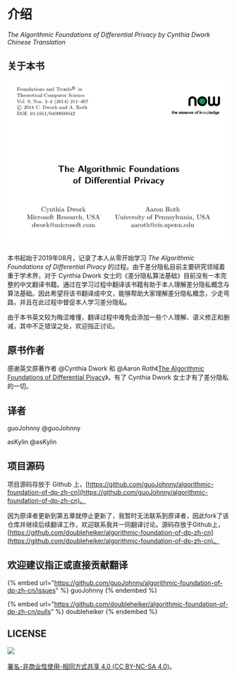 # 介绍

_The Algorithmic Foundations of Differential Privacy by Cynthia Dwork Chinese Translation_

## 关于本书

[![The Algorithmic Foundations of Differential Pivacy by Cynthia Dwork Chinese Translation](assets/images/cover.png)](Introduction.md)

本书起始于2019年08月，记录了本人从零开始学习 _The Algorithmic Foundations of Differential Pivacy_ 的过程。由于差分隐私目前主要研究领域着重于学术界，对于 Cynthia Dwork 女士的《差分隐私算法基础》目前没有一本完整的中文翻译书籍。通过在学习过程中翻译该书籍有助于本人理解差分隐私概念与算法基础。因此希望将该书翻译成中文，能够帮助大家理解差分隐私概念，少走弯路，并且在此过程中督促本人学习差分隐私。

由于本书英文较为晦涩难懂，翻译过程中难免会添加一些个人理解、语义修正和删减，其中不乏错误之处，欢迎指正讨论。

## 原书作者

感谢英文原著作者 @Cynthia Dwork 和 @Aaron Roth《[The Algorithmic Foundations of Differential Pivacy](https://www.cis.upenn.edu/\~aaroth/Papers/privacybook.pdf)》。有了 Cynthia Dwork 女士才有了差分隐私的一切。

## 译者

guoJohnny @guoJohnny

asKylin @asKylin

## 项目源码

项目源码存放于 Github 上，[https://github.com/guoJohnny/algorithmic-foundation-of-dp-zh-cn](https://github.com/guoJohnny/algorithmic-foundation-of-dp-zh-cn)。

因为原译者更新到第五章就停止更新了，我暂时无法联系到原译者，因此fork了该仓库并继续后续翻译工作，欢迎联系我并一同翻译讨论。源码存放于Github上，[https://github.com/doubleheiker/algorithmic-foundation-of-dp-zh-cn](https://github.com/doubleheiker/algorithmic-foundation-of-dp-zh-cn)。

## 欢迎建议指正或直接贡献翻译

{% embed url="https://github.com/guoJohnny/algorithmic-foundation-of-dp-zh-cn/issues" %}
guoJohnny
{% endembed %}

{% embed url="https://github.com/doubleheiker/algorithmic-foundation-of-dp-zh-cn/pulls" %}
doubleheiker
{% endembed %}

## LICENSE

![](https://licensebuttons.net/l/by-nc-sa/4.0/88x31.png)

[署名-非商业性使用-相同方式共享 4.0 (CC BY-NC-SA 4.0)](https://creativecommons.org/licenses/by-nc-sa/4.0/deed.zh)。
